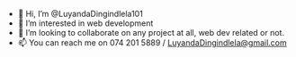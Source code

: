 - 👋 Hi, I’m @LuyandaDingindlela101
- 👀 I’m interested in web development
- 💞️ I’m looking to collaborate on any project at all, web dev related or not.
- 📫 You can reach me on 074 201 5889 / LuyandaDingindlela@gmail.com

<!---
LuyandaDingindlela101/LuyandaDingindlela101 is a ✨ special ✨ repository because its `README.md` (this file) appears on your GitHub profile.
You can click the Preview link to take a look at your changes.
--->
